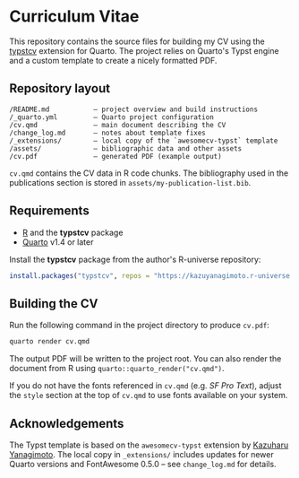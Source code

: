 # Curriculum Vitae

This repository contains the source files for building my CV using the [typstcv](https://github.com/kazuyanagimoto/typstcv) extension for Quarto.  The project relies on Quarto's Typst engine and a custom template to create a nicely formatted PDF.

## Repository layout

```
/README.md           – project overview and build instructions
/_quarto.yml         – Quarto project configuration
/cv.qmd              – main document describing the CV
/change_log.md       – notes about template fixes
/_extensions/        – local copy of the `awesomecv-typst` template
/assets/             – bibliographic data and other assets
/cv.pdf              – generated PDF (example output)
```

`cv.qmd` contains the CV data in R code chunks.  The bibliography used in the publications section is stored in `assets/my-publication-list.bib`.

## Requirements

- [R](https://www.r-project.org/) and the **typstcv** package
- [Quarto](https://quarto.org/) v1.4 or later

Install the **typstcv** package from the author's R-universe repository:

```r
install.packages("typstcv", repos = "https://kazuyanagimoto.r-universe.dev")
```

## Building the CV

Run the following command in the project directory to produce `cv.pdf`:

```bash
quarto render cv.qmd
```

The output PDF will be written to the project root.  You can also render the document from R using `quarto::quarto_render("cv.qmd")`.

If you do not have the fonts referenced in `cv.qmd` (e.g. *SF Pro Text*), adjust the `style` section at the top of `cv.qmd` to use fonts available on your system.

## Acknowledgements

The Typst template is based on the `awesomecv-typst` extension by [Kazuharu Yanagimoto](https://github.com/kazuyanagimoto).  The local copy in `_extensions/` includes updates for newer Quarto versions and FontAwesome 0.5.0 – see `change_log.md` for details.
